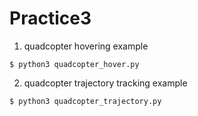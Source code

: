 # Practice3

1. quadcopter hovering example
```bash=
$ python3 quadcopter_hover.py
```

2. quadcopter trajectory tracking example
```bash=
$ python3 quadcopter_trajectory.py
```
